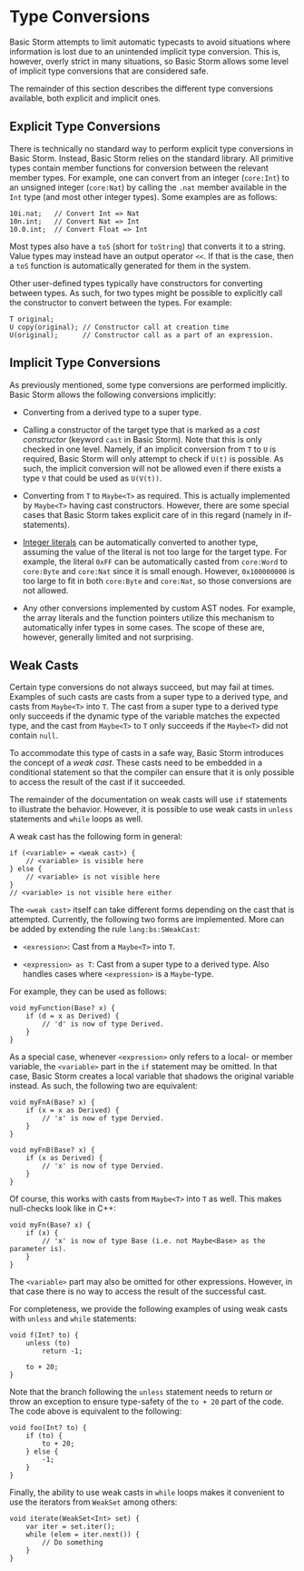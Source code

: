 Type Conversions
================

Basic Storm attempts to limit automatic typecasts to avoid situations where information is lost due
to an unintended implicit type conversion. This is, however, overly strict in many situations, so
Basic Storm allows some level of implicit type conversions that are considered safe.

The remainder of this section describes the different type conversions available, both explicit and
implicit ones.


Explicit Type Conversions
-------------------------

There is technically no standard way to perform explicit type conversions in Basic Storm. Instead,
Basic Storm relies on the standard library. All primitive types contain member functions for
conversion between the relevant member types. For example, one can convert from an integer
(`core:Int`) to an unsigned integer (`core:Nat`) by calling the `.nat` member available in the `Int`
type (and most other integer types). Some examples are as follows:

```bsstmt
10i.nat;   // Convert Int => Nat
10n.int;   // Convert Nat => Int
10.0.int;  // Convert Float => Int
```

Most types also have a `toS` (short for `toString`) that converts it to a string. Value types may
instead have an output operator `<<`. If that is the case, then a `toS` function is automatically
generated for them in the system.

Other user-defined types typically have constructors for converting between types. As such, for two
types might be possible to explicitly call the constructor to convert between the types. For
example:

```bsstmt
T original;
U copy(original); // Constructor call at creation time
U(original);      // Constructor call as a part of an expression.
```

Implicit Type Conversions
-------------------------

As previously mentioned, some type conversions are performed implicitly. Basic Storm allows the
following conversions implicitly:

- Converting from a derived type to a super type.

- Calling a constructor of the target type that is marked as a *cast constructor* (keyword `cast` in
  Basic Storm). Note that this is only checked in one level. Namely, if an implicit conversion from
  `T` to `U` is required, Basic Storm will only attempt to check if `U(t)` is possible. As such, the
  implicit conversion will not be allowed even if there exists a type `V` that could be used as
  `U(V(t))`.

- Converting from `T` to `Maybe<T>` as required. This is actually implemented by `Maybe<T>` having
  cast constructors. However, there are some special cases that Basic Storm takes explicit care of
  in this regard (namely in if-statements).

- [Integer literals](md:Literals) can be automatically converted to another type, assuming the value
  of the literal is not too large for the target type. For example, the literal `0xFF` can be
  automatically casted from `core:Word` to `core:Byte` and `core:Nat` since it is small enough.
  However, `0x100000000` is too large to fit in both `core:Byte` and `core:Nat`, so those
  conversions are not allowed.

- Any other conversions implemented by custom AST nodes. For example, the array literals and the
  function pointers utilize this mechanism to automatically infer types in some cases. The scope of
  these are, however, generally limited and not surprising.


Weak Casts
----------

Certain type conversions do not always succeed, but may fail at times. Examples of such casts are
casts from a super type to a derived type, and casts from `Maybe<T>` into `T`. The cast from a super
type to a derived type only succeeds if the dynamic type of the variable matches the expected type,
and the cast from `Maybe<T>` to `T` only succeeds if the `Maybe<T>` did not contain `null`.

To accommodate this type of casts in a safe way, Basic Storm introduces the concept of a *weak
cast*. These casts need to be embedded in a conditional statement so that the compiler can ensure
that it is only possible to access the result of the cast if it succeeded.

The remainder of the documentation on weak casts will use `if` statements to illustrate the
behavior. However, it is possible to use weak casts in `unless` statements and `while` loops as
well.

A weak cast has the following form in general:

```bsstmt:placeholders
if (<variable> = <weak cast>) {
    // <variable> is visible here
} else {
    // <variable> is not visible here
}
// <variable> is not visible here either
```

The `<weak cast>` itself can take different forms depending on the cast that is attempted.
Currently, the following two forms are implemented. More can be added by extending the rule
`lang:bs:SWeakCast`:

- `<exression>`: Cast from a `Maybe<T>` into `T`.

- `<expression> as T`: Cast from a super type to a derived type. Also handles cases where
  `<expression>` is a `Maybe`-type.

For example, they can be used as follows:

```bs
void myFunction(Base? x) {
    if (d = x as Derived) {
        // 'd' is now of type Derived.
    }
}
```

As a special case, whenever `<expression>` only refers to a local- or member variable, the
`<variable>` part in the `if` statement may be omitted. In that case, Basic Storm creates a local
variable that shadows the original variable instead. As such, the following two are equivalent:

```bs
void myFnA(Base? x) {
    if (x = x as Derived) {
        // 'x' is now of type Dervied.
    }
}

void myFnB(Base? x) {
    if (x as Derived) {
        // 'x' is now of type Dervied.
    }
}
```

Of course, this works with casts from `Maybe<T>` into `T` as well. This makes null-checks look like
in C++:

```bs
void myFn(Base? x) {
    if (x) {
        // 'x' is now of type Base (i.e. not Maybe<Base> as the parameter is).
    }
}
```

The `<variable>` part may also be omitted for other expressions. However, in that case there is no
way to access the result of the successful cast.


For completeness, we provide the following examples of using weak casts with `unless` and `while`
statements:

```bs
void f(Int? to) {
    unless (to)
        return -1;

    to + 20;
}
```

Note that the branch following the `unless` statement needs to return or throw an exception to
ensure type-safety of the `to + 20` part of the code. The code above is equivalent to the following:

```bs
void foo(Int? to) {
    if (to) {
        to + 20;
    } else {
        -1;
    }
}
```

Finally, the ability to use weak casts in `while` loops makes it convenient to use the iterators
from `WeakSet` among others:

```bs
void iterate(WeakSet<Int> set) {
    var iter = set.iter();
    while (elem = iter.next()) {
        // Do something
    }
}
```
